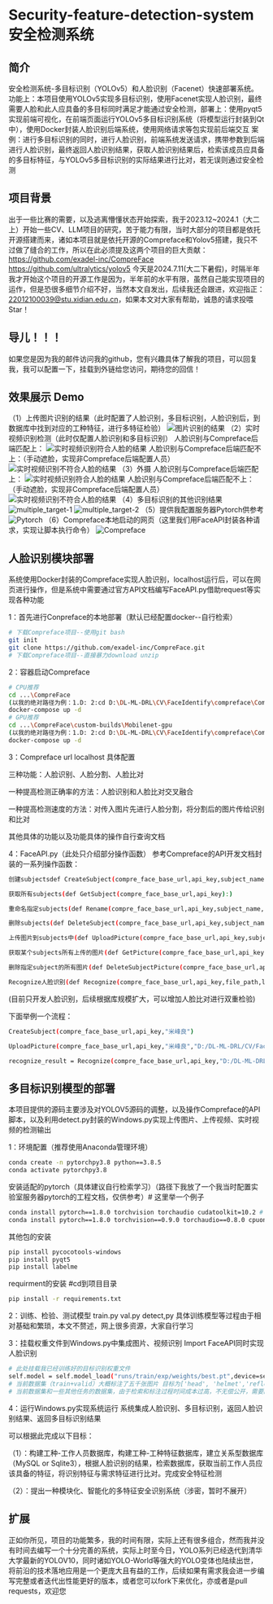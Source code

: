 # Security-feature-detection-system 安全检测系统

## 简介
安全检测系统-多目标识别（YOLOv5）和人脸识别（Facenet）快速部署系统。功能上：本项目使用YOLOv5实现多目标识别，使用Facenet实现人脸识别，最终需要人脸和此人应具备的多目标同时满足才能通过安全检测，部署上：使用pyqt5实现前端可视化，在前端页面运行YOLOv5多目标识别系统（将模型运行封装到Qt中），使用Docker封装人脸识别后端系统，使用网络请求等包实现前后端交互 案例：进行多目标识别的同时，进行人脸识别，前端系统发送请求，携带参数到后端进行人脸识别，最终返回人脸识别结果，获取人脸识别结果后，检索该成员应具备的多目标特征，与YOLOv5多目标识别的实际结果进行比对，若无误则通过安全检测

## 项目背景
出于一些比赛的需要，以及逃离懵懂状态开始探索，我于2023.12~2024.1（大二上）开始一些CV、LLM项目的研究，苦于能力有限，当时大部分的项目都是依托开源搭建而来，诸如本项目就是依托开源的Compreface和Yolov5搭建，我只不过做了缝合的工作，所以在此必须提及这两个项目的巨大贡献：https://github.com/exadel-inc/CompreFace https://github.com/ultralytics/yolov5
今天是2024.7.11(大二下暑假)，时隔半年我才开始这个项目的开源工作是因为，半年前的水平有限，虽然自己能实现项目的运作，但是恐很多细节介绍不好，当然本文自发出，后续我还会跟进，欢迎指正：22012100039@stu.xidian.edu.cn，如果本文对大家有帮助，诚恳的请求投喂Star！

## 导儿！！！
如果您是因为我的邮件访问我的github，您有兴趣具体了解我的项目，可以回复我，我可以配置一下，挂载到外链给您访问，期待您的回信！

## 效果展示 Demo
（1）上传图片识别的结果（此时配置了人脸识别，多目标识别，人脸识别后，到数据库中找到对应的工种特征，进行多特征检验）
![图片识别的结果](images/wei_image_result.jpg)
（2）实时视频识别检测（此时仅配置人脸识别和多目标识别）
人脸识别与Compreface后端匹配上：
![实时视频识别符合人脸的结果](images/wei_innervideo_face.jpg)
人脸识别与Compreface后端匹配不上：（手动遮脸，实现非Compreface后端配置人员）
![实时视频识别不符合人脸的结果](images/wei_innervideo_noface.jpg)
（3）外摄
人脸识别与Compreface后端匹配上：
![实时视频识别符合人脸的结果](images/wei_video_face.jpg)
人脸识别与Compreface后端匹配不上：（手动遮脸，实现非Compreface后端配置人员）
![实时视频识别不符合人脸的结果](images/wei_video_noface.jpg)
（4）多目标识别的其他识别结果
![multiple_target-1](images/multiple_target-1.jpg)
![multiple_target-2](images/multiple_target-2.jpg)
（5）提供我配置服务器Pytorch供参考
![Pytorch](images/pytorch.png)
（6）Compreface本地启动的网页（这里我们用FaceAPI封装各种请求，实现让脚本执行命令）
![Compreface](images/Compreface.jpg)



## 人脸识别模块部署
系统使用Docker封装的Compreface实现人脸识别，localhost运行后，可以在网页进行操作，但是系统中需要通过官方API文档编写FaceAPI.py借助request等实现各种功能

1：首先进行Conpreface的本地部署（默认已经配置docker--自行检索）

```bash
# 下载Compreface项目--使用git bash
git init
git clone https://github.com/exadel-inc/CompreFace.git
# 下载Compreface项目--直接暴力download unzip
```

2：容器启动Compreface

```bash
# CPU推荐
cd ...\CompreFace
(以我的绝对路径为例：1.D: 2:cd D:\DL-ML-DRL\CV\FaceIdentify\compreface\CompreFace-master)
docker-compose up -d
# GPU推荐
cd ...\CompreFace\custom-builds\Mobilenet-gpu
(以我的绝对路径为例：1.D: 2:cd D:\DL-ML-DRL\CV\FaceIdentify\compreface\CompreFace-master\custom-builds\Mobilenet-gpu)
docker-compose up -d
```

3：Compreface url localhost 具体配置

三种功能：人脸识别、人脸分割、人脸比对

一种提高检测正确率的方法：人脸识别和人脸比对交叉融合

一种提高检测速度的方法：对传入图片先进行人脸分割，将分割后的图片传给识别和比对

其他具体的功能以及功能具体的操作自行查询文档

4：FaceAPI.py（此处只介绍部分操作函数）
参考Compreface的API开发文档封装的一系列操作函数：
 ```bash
创建subjectsdef CreateSubject(compre_face_base_url,api_key,subject_name):

获取所有subjects(def GetSubject(compre_face_base_url,api_key):) 

重命名指定subjects(def Rename(compre_face_base_url,api_key,subject_name,new_subject_name):)

删除subjects(def DeleteSubject(compre_face_base_url,api_key,subject_name):)

上传图片到subjects中(def UploadPicture(compre_face_base_url,api_key,subject_name,file_path):)

获取某个subjects所有上传的图片(def GetPicture(compre_face_base_url,api_key,subject_name):)

删除指定subject的所有图片(def DeleteSubjectPicture(compre_face_base_url,api_key,subject_name):)

Recognize人脸识别(def Recognize(compre_face_base_url,api_key,file_path,limit,det_prob_threshold,prediction_count,face_plugins,status):)
 ```
 (目前只开发人脸识别，后续根据库规模扩大，可以增加人脸比对进行双重检验)

 下面举例一个流程：
 ```bash
CreateSubject(compre_face_base_url,api_key,"米峰良")

UploadPicture(compre_face_base_url,api_key,"米峰良","D:/DL-ML-DRL/CV/FaceIdentify/compreface/FaceData/recognition/FaceTrain/米峰良.jpg")

recognize_result = Recognize(compre_face_base_url,api_key,"D:/DL-ML-DRL/CV/FaceIdentify/compreface/FaceData/recognition/FaceTest/米峰良Test1.jpg",0,"0.8",1,"landmarks",False)
 ```


## 多目标识别模型的部署
本项目提供的源码主要涉及对YOLOV5源码的调整，以及操作Compreface的API脚本，以及利用detect.py封装的Windows.py实现上传图片、上传视频、实时视频的检测输出

1：环境配置（推荐使用Anaconda管理环境）
```bash
conda create -n pytorchpy3.8 python==3.8.5
conda activate pytorchpy3.8
```
安装适配的pytorch（具体建议自行检索学习）（路径下我放了一个我当时配置实验室服务器pytorch的工程文档，仅供参考）# 这里举一个例子
```bash
conda install pytorch==1.8.0 torchvision torchaudio cudatoolkit=10.2 # GPU版本
conda install pytorch==1.8.0 torchvision==0.9.0 torchaudio==0.8.0 cpuonly #CPU版本
```
其他包的安装
```bash
pip install pycocotools-windows
pip install pyqt5
pip install labelme
```
requirment的安装 #cd到项目目录
```bash
pip install -r requirements.txt
```
2：训练、检验、测试模型 
train.py val.py detect,py
具体训练模型等过程由于相对基础和繁琐，本文不赘述，网上很多资源，大家自行学习

3：挂载权重文件到Windows.py中集成图片、视频识别 Import FaceAPI同时实现人脸识别
```bash
# 此处挂载我已经训练好的目标识别权重文件
self.model = self.model_load("runs/train/exp/weights/best.pt",device=self.device)  # todo 指明模型加载的位置的设备
# 当前数据集（train+valid）大概标注了五千张图片 目标为['head', 'helmet','reflective_clothes','other_clothes','watch']
# 当前数据集和一些其他任务的数据集，由于检索和标注过程时间成本过高，不无偿公开，需要的可以咨询我报价，有多个任务的数据集、训练好的权重文件、爬虫的脚本等，报价高，可以定制(战斗！爽
```
4：运行Windows.py实现系统运行
系统集成人脸识别、多目标识别，返回人脸识别结果、返回多目标识别结果

可以根据此完成以下目标：

（1）：构建工种-工作人员数据库，构建工种-工种特征数据库，建立关系型数据库（MySQL or Sqlite3），根据人脸识别的结果，检索数据库，获取当前工作人员应该具备的特征，将识别特征与需求特征进行比对。完成安全特征检测

（2）：提出一种模块化、智能化的多特征安全识别系统（涉密，暂时不展开）

## 扩展
正如你所见，项目的功能繁多，我的时间有限，实际上还有很多组合，然而我并没有时间去编写一个十分完善的系统，实际上时至今日，YOLO系列已经迭代到清华大学最新的YOLOV10，同时诸如YOLO-World等强大的YOLO变体也陆续出世，将前沿的技术落地应用是一个更庞大且有益的工作，后续如果有需求我会进一步编写完整或者迭代出性能更好的版本，或者您可以fork下来优化，亦或者是pull requests，欢迎您











